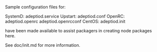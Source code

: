 Sample configuration files for:

SystemD: adeptiod.service
Upstart: adeptiod.conf
OpenRC:  adeptiod.openrc
         adeptiod.openrcconf
CentOS:  adeptiod.init

have been made available to assist packagers in creating node packages here.

See doc/init.md for more information.
